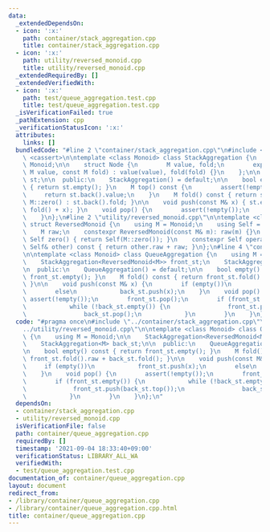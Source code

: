 ```yaml
---
data:
  _extendedDependsOn:
  - icon: ':x:'
    path: container/stack_aggregation.cpp
    title: container/stack_aggregation.cpp
  - icon: ':x:'
    path: utility/reversed_monoid.cpp
    title: utility/reversed_monoid.cpp
  _extendedRequiredBy: []
  _extendedVerifiedWith:
  - icon: ':x:'
    path: test/queue_aggregation.test.cpp
    title: test/queue_aggregation.test.cpp
  _isVerificationFailed: true
  _pathExtension: cpp
  _verificationStatusIcon: ':x:'
  attributes:
    links: []
  bundledCode: "#line 2 \"container/stack_aggregation.cpp\"\n#include <vector>\n#include\
    \ <cassert>\n\ntemplate <class Monoid> class StackAggregation {\n    using M =\
    \ Monoid;\n\n    struct Node {\n        M value, fold;\n        explicit Node(const\
    \ M value, const M fold) : value(value), fold(fold) {}\n    };\n\n    std::vector<Node>\
    \ st;\n\n  public:\n    StackAggregation() = default;\n\n    bool empty() const\
    \ { return st.empty(); }\n    M top() const {\n        assert(!empty());\n   \
    \     return st.back().value;\n    }\n    M fold() const { return st.empty() ?\
    \ M::zero() : st.back().fold; }\n\n    void push(const M& x) { st.emplace_back(x,\
    \ fold() + x); }\n    void pop() {\n        assert(!empty());\n        st.pop_back();\n\
    \    }\n};\n#line 2 \"utility/reversed_monoid.cpp\"\n\ntemplate <class Monoid>\
    \ struct ReversedMonoid {\n    using M = Monoid;\n    using Self = ReversedMonoid;\n\
    \    M raw;\n    constexpr ReversedMonoid(const M& m): raw(m) {}\n    static constexpr\
    \ Self zero() { return Self(M::zero()); }\n    constexpr Self operator+(const\
    \ Self& other) const { return other.raw + raw; }\n};\n#line 4 \"container/queue_aggregation.cpp\"\
    \n\ntemplate <class Monoid> class QueueAggregation {\n    using M = Monoid;\n\n\
    \    StackAggregation<ReversedMonoid<M>> front_st;\n    StackAggregation<M> back_st;\n\
    \n  public:\n    QueueAggregation() = default;\n\n    bool empty() const { return\
    \ front_st.empty(); }\n    M fold() const { return front_st.fold().raw + back_st.fold();\
    \ }\n\n    void push(const M& x) {\n        if (empty())\n            front_st.push(x);\n\
    \        else\n            back_st.push(x);\n    }\n    void pop() {\n       \
    \ assert(!empty());\n        front_st.pop();\n        if (front_st.empty()) {\n\
    \            while (!back_st.empty()) {\n                front_st.push(back_st.top());\n\
    \                back_st.pop();\n            }\n        }\n    }\n};\n"
  code: "#pragma once\n#include \"../container/stack_aggregation.cpp\"\n#include \"\
    ../utility/reversed_monoid.cpp\"\n\ntemplate <class Monoid> class QueueAggregation\
    \ {\n    using M = Monoid;\n\n    StackAggregation<ReversedMonoid<M>> front_st;\n\
    \    StackAggregation<M> back_st;\n\n  public:\n    QueueAggregation() = default;\n\
    \n    bool empty() const { return front_st.empty(); }\n    M fold() const { return\
    \ front_st.fold().raw + back_st.fold(); }\n\n    void push(const M& x) {\n   \
    \     if (empty())\n            front_st.push(x);\n        else\n            back_st.push(x);\n\
    \    }\n    void pop() {\n        assert(!empty());\n        front_st.pop();\n\
    \        if (front_st.empty()) {\n            while (!back_st.empty()) {\n   \
    \             front_st.push(back_st.top());\n                back_st.pop();\n\
    \            }\n        }\n    }\n};\n"
  dependsOn:
  - container/stack_aggregation.cpp
  - utility/reversed_monoid.cpp
  isVerificationFile: false
  path: container/queue_aggregation.cpp
  requiredBy: []
  timestamp: '2021-09-04 18:33:40+09:00'
  verificationStatus: LIBRARY_ALL_WA
  verifiedWith:
  - test/queue_aggregation.test.cpp
documentation_of: container/queue_aggregation.cpp
layout: document
redirect_from:
- /library/container/queue_aggregation.cpp
- /library/container/queue_aggregation.cpp.html
title: container/queue_aggregation.cpp
---
```


